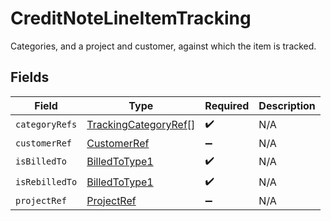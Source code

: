 # CreditNoteLineItemTracking

Categories, and a project and customer, against which the item is tracked.


## Fields

| Field                                                               | Type                                                                | Required                                                            | Description                                                         |
| ------------------------------------------------------------------- | ------------------------------------------------------------------- | ------------------------------------------------------------------- | ------------------------------------------------------------------- |
| `categoryRefs`                                                      | [TrackingCategoryRef](../../models/shared/trackingcategoryref.md)[] | :heavy_check_mark:                                                  | N/A                                                                 |
| `customerRef`                                                       | [CustomerRef](../../models/shared/customerref.md)                   | :heavy_minus_sign:                                                  | N/A                                                                 |
| `isBilledTo`                                                        | [BilledToType1](../../models/shared/billedtotype1.md)               | :heavy_check_mark:                                                  | N/A                                                                 |
| `isRebilledTo`                                                      | [BilledToType1](../../models/shared/billedtotype1.md)               | :heavy_check_mark:                                                  | N/A                                                                 |
| `projectRef`                                                        | [ProjectRef](../../models/shared/projectref.md)                     | :heavy_minus_sign:                                                  | N/A                                                                 |